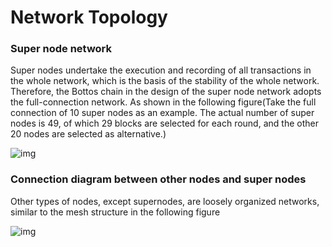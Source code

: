# Network Topology

### Super node network

Super nodes undertake the execution and recording of all transactions in the whole network, which is the basis of the stability of the whole network. Therefore, the Bottos chain in the design of the super node network adopts the full-connection network. As shown in the following figure(Take the full connection of 10 super nodes as an example. The actual number of super nodes is 49, of which 29 blocks are selected for each round, and the other 20 nodes are selected as alternative.)

![img](https://blobscdn.gitbook.com/v0/b/gitbook-28427.appspot.com/o/assets%2F-LH6Wp7WxZSf9VDfH9F3%2F-LNFsMwxpkehp5G84MpF%2F-LNFt6rikMtnZR-ewDXR%2Ffullnode.png?alt=media&token=f3b32adf-c4ea-424e-84b2-1cc837de0d86)

### Connection diagram between other nodes and super nodes

Other types of nodes, except supernodes, are loosely organized networks, similar to the mesh structure in the following figure

![img](https://blobscdn.gitbook.com/v0/b/gitbook-28427.appspot.com/o/assets%2F-LH6Wp7WxZSf9VDfH9F3%2F-LNFsMwxpkehp5G84MpF%2F-LNFt9lL7_UCtBXbKdKT%2Fmesh.png?alt=media&token=0ed782ab-355c-4413-898b-e3bd56fed278)